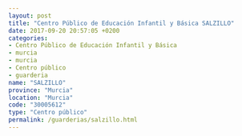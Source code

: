 ```yaml
---
layout: post
title: "Centro Público de Educación Infantil y Básica SALZILLO"
date: 2017-09-20 20:57:05 +0200
categories:
- Centro Público de Educación Infantil y Básica
- murcia
- murcia
- Centro público
- guarderia
name: "SALZILLO"
province: "Murcia"
location: "Murcia"
code: "30005612"
type: "Centro público"
permalink: /guarderias/salzillo.html
---
```

